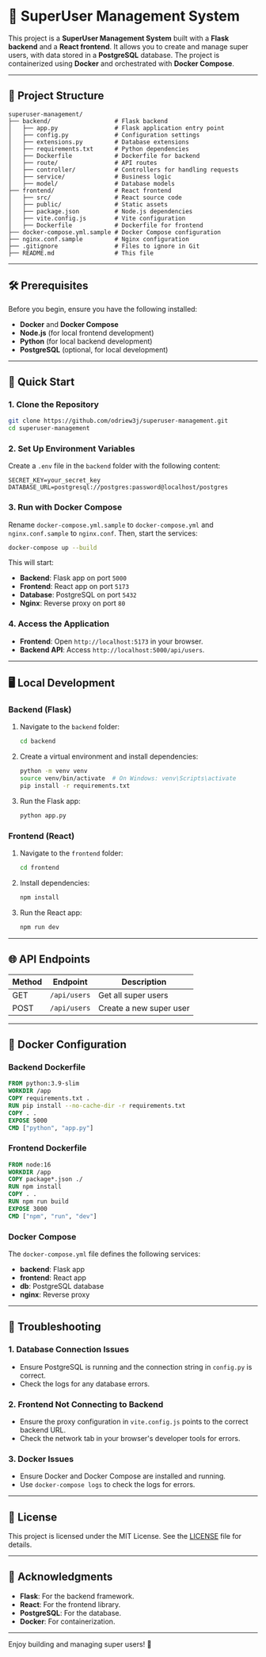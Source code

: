 # 🚀 SuperUser Management System

This project is a **SuperUser Management System** built with a **Flask backend** and a **React frontend**. It allows you to create and manage super users, with data stored in a **PostgreSQL** database. The project is containerized using **Docker** and orchestrated with **Docker Compose**.

---

## 📂 Project Structure

```
superuser-management/
├── backend/                  # Flask backend
│   ├── app.py                # Flask application entry point
│   ├── config.py             # Configuration settings
│   ├── extensions.py         # Database extensions
│   ├── requirements.txt      # Python dependencies
│   ├── Dockerfile            # Dockerfile for backend
│   ├── route/                # API routes
│   ├── controller/           # Controllers for handling requests
│   ├── service/              # Business logic
│   ├── model/                # Database models
├── frontend/                 # React frontend
│   ├── src/                  # React source code
│   ├── public/               # Static assets
│   ├── package.json          # Node.js dependencies
│   ├── vite.config.js        # Vite configuration
│   ├── Dockerfile            # Dockerfile for frontend
├── docker-compose.yml.sample # Docker Compose configuration
├── nginx.conf.sample         # Nginx configuration
├── .gitignore                # Files to ignore in Git
├── README.md                 # This file
```

---

## 🛠️ Prerequisites

Before you begin, ensure you have the following installed:

- **Docker** and **Docker Compose**
- **Node.js** (for local frontend development)
- **Python** (for local backend development)
- **PostgreSQL** (optional, for local development)

---

## 🚀 Quick Start

### 1. Clone the Repository

```bash
git clone https://github.com/odriew3j/superuser-management.git
cd superuser-management
```

### 2. Set Up Environment Variables

Create a `.env` file in the `backend` folder with the following content:

```env
SECRET_KEY=your_secret_key
DATABASE_URL=postgresql://postgres:password@localhost/postgres
```

### 3. Run with Docker Compose

Rename `docker-compose.yml.sample` to `docker-compose.yml` and `nginx.conf.sample` to `nginx.conf`. Then, start the services:

```bash
docker-compose up --build
```

This will start:
- **Backend**: Flask app on port `5000`
- **Frontend**: React app on port `5173`
- **Database**: PostgreSQL on port `5432`
- **Nginx**: Reverse proxy on port `80`

### 4. Access the Application

- **Frontend**: Open `http://localhost:5173` in your browser.
- **Backend API**: Access `http://localhost:5000/api/users`.

---

## 🖥️ Local Development

### Backend (Flask)

1. Navigate to the `backend` folder:
   ```bash
   cd backend
   ```

2. Create a virtual environment and install dependencies:
   ```bash
   python -m venv venv
   source venv/bin/activate  # On Windows: venv\Scripts\activate
   pip install -r requirements.txt
   ```

3. Run the Flask app:
   ```bash
   python app.py
   ```

### Frontend (React)

1. Navigate to the `frontend` folder:
   ```bash
   cd frontend
   ```

2. Install dependencies:
   ```bash
   npm install
   ```

3. Run the React app:
   ```bash
   npm run dev
   ```

---

## 🌐 API Endpoints

| Method | Endpoint          | Description                     |
|--------|-------------------|---------------------------------|
| GET    | `/api/users`      | Get all super users             |
| POST   | `/api/users`      | Create a new super user         |

---

## 🐳 Docker Configuration

### Backend Dockerfile

```Dockerfile
FROM python:3.9-slim
WORKDIR /app
COPY requirements.txt .
RUN pip install --no-cache-dir -r requirements.txt
COPY . .
EXPOSE 5000
CMD ["python", "app.py"]
```

### Frontend Dockerfile

```Dockerfile
FROM node:16
WORKDIR /app
COPY package*.json ./
RUN npm install
COPY . .
RUN npm run build
EXPOSE 3000
CMD ["npm", "run", "dev"]
```

### Docker Compose

The `docker-compose.yml` file defines the following services:
- **backend**: Flask app
- **frontend**: React app
- **db**: PostgreSQL database
- **nginx**: Reverse proxy

---

## 🛑 Troubleshooting

### 1. Database Connection Issues
- Ensure PostgreSQL is running and the connection string in `config.py` is correct.
- Check the logs for any database errors.

### 2. Frontend Not Connecting to Backend
- Ensure the proxy configuration in `vite.config.js` points to the correct backend URL.
- Check the network tab in your browser's developer tools for errors.

### 3. Docker Issues
- Ensure Docker and Docker Compose are installed and running.
- Use `docker-compose logs` to check the logs for errors.

---

## 📜 License

This project is licensed under the MIT License. See the [LICENSE](LICENSE) file for details.

---

## 🙏 Acknowledgments

- **Flask**: For the backend framework.
- **React**: For the frontend library.
- **PostgreSQL**: For the database.
- **Docker**: For containerization.

---

Enjoy building and managing super users! 🎉
